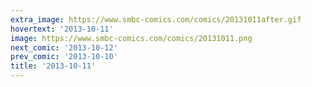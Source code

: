 ```yaml
---
extra_image: https://www.smbc-comics.com/comics/20131011after.gif
hovertext: '2013-10-11'
image: https://www.smbc-comics.com/comics/20131011.png
next_comic: '2013-10-12'
prev_comic: '2013-10-10'
title: '2013-10-11'
---
```


